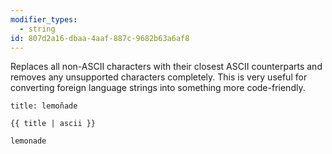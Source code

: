 ```yaml
---
modifier_types:
  - string
id: 807d2a16-dbaa-4aaf-887c-9682b63a6af8
---
```

Replaces all non-ASCII characters with their closest ASCII counterparts and removes any unsupported characters completely. This is very useful for converting foreign language strings into something more code-friendly.

```.language-yaml
title: lemoñade
```

```
{{ title | ascii }}
```

```.language-output
lemonade
```
